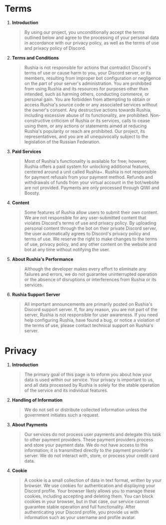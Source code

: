 # Terms
1. **Introduction**
   > By using our project, you unconditionally accept the terms outlined below and agree to the processing of your personal data in accordance with our privacy policy, as well as the terms of use and privacy policy of Discord.
3. **Terms and Conditions**
   > Rushia is not responsible for actions that contradict Discord's terms of use or cause harm to you, your Discord server, or its members, resulting from improper bot configuration or negligence on the part of your server's administration.
You are prohibited from using Rushia and its resources for purposes other than intended, such as harming others, conducting commerce, or personal gain.
You are forbidden from attempting to obtain or access Rushia's source code or any associated services without the owner's consent.
Any destructive actions towards Rushia, including excessive abuse of its functionality, are prohibited.
Non-constructive criticism of Rushia or its services, calls to cease using them, or any actions or statements aimed at reducing Rushia's popularity or reach are prohibited.
Our project, its representatives, and you are all unequivocally subject to the legislation of the Russian Federation.
4. **Paid Services**
   > Most of Rushia's functionality is available for free; however, Rushia offers a paid system for unlocking additional features, centered around a unit called Rushia+. Rushia is not responsible for payment refusals from your payment method. Refunds and withdrawals of funds from your virtual account in the bot/website are not provided. Payments are only processed through QIWI and Boosty.
5. **Content**
   > Some features of Rushia allow users to submit their own content. We are not responsible for any user-submitted content that violates Discord's terms of use and privacy policy.
By uploading personal content through the bot on their private Discord server, the user automatically agrees to Discord's privacy policy and terms of use.
We reserve the right to make changes to the terms of use, privacy policy, and any other content on the website and bot at any time without notifying the user.
6. **About Rushia's Performance**
   > Although the developer makes every effort to eliminate any failures and errors, we do not guarantee uninterrupted operation or the absence of disruptions or interferences from Rushia or its services.
7. **Rushia Support Server**
   > All important announcements are primarily posted on Rushia's Discord support server. If, for any reason, you are not part of the server, Rushia is not responsible for user awareness.
If you need help configuring Rushia, have found a bug, or notice a violation of the terms of use, please contact technical support on Rushia's server.

# Privacy
1. **Introduction**
   > The primary goal of this page is to inform you about how your data is used within our service. Your privacy is important to us, and all data processed by Rushia is solely for the stable operation of the service and its individual features.
2. **Handling of Information**
   > We do not sell or distribute collected information unless the government initiates such a request.
3. **About Payments**
   > Our services do not process user payments and delegate this task to other payment providers. These payment providers process and store your payment data. We do not have access to this information; it is transmitted directly to the payment provider's server. We do not interact with, store, or process your credit card data.
4. **Cookie**
   > A cookie is a small collection of data in text format, written by your browser.
We use cookies for authentication and displaying your Discord profile. Your browser likely allows you to manage these cookies, including accepting and deleting them. You can block cookies in your browser, but in that case, our service cannot guarantee stable operation and full functionality.
After authenticating your Discord profile, you provide us with information such as your username and profile avatar.
